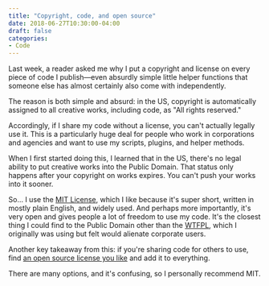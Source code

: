 ```yaml
---
title: "Copyright, code, and open source"
date: 2018-06-27T10:30:00-04:00
draft: false
categories:
- Code
---
```


Last week, a reader asked me why I put a copyright and license on every piece of code I publish&mdash;even absurdly simple little helper functions that someone else has almost certainly also come with independently.

The reason is both simple and absurd: in the US, copyright is automatically assigned to all creative works, including code, as "All rights reserved."

Accordingly, if I share my code without a license, you can't actually legally use it. This is a particularly huge deal for people who work in corporations and agencies and want to use my scripts, plugins, and helper methods.

When I first started doing this, I learned that in the US, there's no legal ability to put creative works into the Public Domain. That status only happens after your copyright on works expires. You can't push your works into it sooner.

So... I use the [MIT License](/mit), which I like because it's super short, written in mostly plain English, and widely used. And perhaps more importantly, it's very open and gives people a lot of freedom to use my code. It's the closest thing I could find to the Public Domain other than the [WTFPL](http://www.wtfpl.net/), which I originally was using but felt would alienate corporate users.

Another key takeaway from this: if you're sharing code for others to use, find [an open source license you like](https://opensource.org/licenses) and add it to everything.

There are many options, and it's confusing, so I personally recommend MIT.